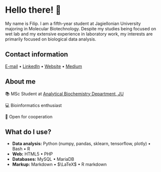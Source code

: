 # Hello there! 👋
My name is Filip. I am a fifth-year student at Jagiellonian University majoring in Molecular Biotechnology. Despite my studies being focused on wet lab and my extensive experience in laboratory work, my interests are primarily focused on biological data analysis.

## Contact information
[E-mail](mailto:hajdylaf@gmail.com) • [LinkedIn](https://www.linkedin.com/in/filip-hajdyla/) • [Website](https://f1lem0n.github.io/) • [Medium](https://medium.com/@filem0n1)

## About me

📚 MSc Student at [Analytical Biochemistry Department, JU](https://zba.wbbib.uj.edu.pl/en_GB/zaklad)

💻 Bioinformatics enthusiast 

🤝 Open for cooperation 

## What do I use?

- **Data analysis:** Python (numpy, pandas, sklearn, tensorflow, plotly) • Bash • R
- **Web:** HTML5 • PHP
- **Databases:** MySQL • MariaDB
- **Markup:** Markdown • $\LaTeX$ • R markdown
